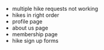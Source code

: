 * multiple hike requests not working
* hikes in right order
* profile page
* about us page
* membership page
* hike sign up forms
